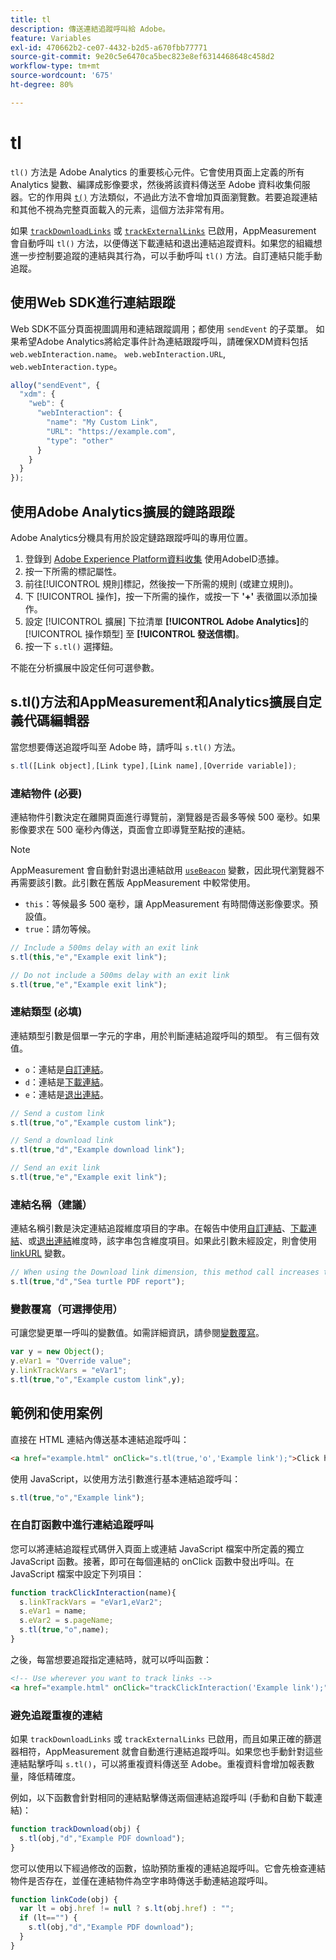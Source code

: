 ```yaml
---
title: tl
description: 傳送連結追蹤呼叫給 Adobe。
feature: Variables
exl-id: 470662b2-ce07-4432-b2d5-a670fbb77771
source-git-commit: 9e20c5e6470ca5bec823e8ef6314468648c458d2
workflow-type: tm+mt
source-wordcount: '675'
ht-degree: 80%

---
```


# tl

`tl()` 方法是 Adobe Analytics 的重要核心元件。它會使用頁面上定義的所有 Analytics 變數、編譯成影像要求，然後將該資料傳送至 Adobe 資料收集伺服器。它的作用與 [`t()`](t-method.md) 方法類似，不過此方法不會增加頁面瀏覽數。若要追蹤連結和其他不視為完整頁面載入的元素，這個方法非常有用。

如果 [`trackDownloadLinks`](../config-vars/trackdownloadlinks.md) 或 [`trackExternalLinks`](../config-vars/trackexternallinks.md) 已啟用，AppMeasurement 會自動呼叫 `tl()` 方法，以便傳送下載連結和退出連結追蹤資料。如果您的組織想進一步控制要追蹤的連結與其行為，可以手動呼叫 `tl()` 方法。自訂連結只能手動追蹤。

## 使用Web SDK進行連結跟蹤

Web SDK不區分頁面視圖調用和連結跟蹤調用；都使用 `sendEvent` 的子菜單。 如果希望Adobe Analytics將給定事件計為連結跟蹤呼叫，請確保XDM資料包括 `web.webInteraction.name`。 `web.webInteraction.URL`, `web.webInteraction.type`。

```js
alloy("sendEvent", {
  "xdm": {
    "web": {
      "webInteraction": {
        "name": "My Custom Link",
        "URL": "https://example.com",
        "type": "other"
      }
    }
  }
});
```

## 使用Adobe Analytics擴展的鏈路跟蹤

Adobe Analytics分機具有用於設定鏈路跟蹤呼叫的專用位置。

1. 登錄到 [Adobe Experience Platform資料收集](https://experience.adobe.com/data-collection) 使用AdobeID憑據。
1. 按一下所需的標記屬性。
1. 前往[!UICONTROL 規則]標記，然後按一下所需的規則 (或建立規則)。
1. 下 [!UICONTROL 操作]，按一下所需的操作，或按一下 **&#39;+&#39;** 表徵圖以添加操作。
1. 設定 [!UICONTROL 擴展] 下拉清單 **[!UICONTROL Adobe Analytics]**&#x200B;的 [!UICONTROL 操作類型] 至 **[!UICONTROL 發送信標]**。
1. 按一下 `s.tl()` 選擇鈕。

不能在分析擴展中設定任何可選參數。

## s.tl()方法和AppMeasurement和Analytics擴展自定義代碼編輯器

當您想要傳送追蹤呼叫至 Adobe 時，請呼叫 `s.tl()` 方法。

```js
s.tl([Link object],[Link type],[Link name],[Override variable]);
```

### 連結物件 (必要)

連結物件引數決定在離開頁面進行導覽前，瀏覽器是否最多等候 500 毫秒。如果影像要求在 500 毫秒內傳送，頁面會立即導覽至點按的連結。

>[!NOTE]
>
>AppMeasurement 會自動針對退出連結啟用 [`useBeacon`](../config-vars/usebeacon.md) 變數，因此現代瀏覽器不再需要該引數。此引數在舊版 AppMeasurement 中較常使用。

* `this`：等候最多 500 毫秒，讓 AppMeasurement 有時間傳送影像要求。預設值。
* `true`：請勿等候。

```JavaScript
// Include a 500ms delay with an exit link
s.tl(this,"e","Example exit link");

// Do not include a 500ms delay with an exit link
s.tl(true,"e","Example exit link");
```

### 連結類型 (必填)

連結類型引數是個單一字元的字串，用於判斷連結追蹤呼叫的類型。 有三個有效值。

* `o`：連結是[自訂連結](/help/components/dimensions/custom-link.md)。
* `d`：連結是[下載連結](/help/components/dimensions/download-link.md)。
* `e`：連結是[退出連結](/help/components/dimensions/exit-link.md)。

```js
// Send a custom link
s.tl(true,"o","Example custom link");

// Send a download link
s.tl(true,"d","Example download link");

// Send an exit link
s.tl(true,"e","Example exit link");
```

### 連結名稱（建議）

連結名稱引數是決定連結追蹤維度項目的字串。在報告中使用[自訂連結](/help/components/dimensions/custom-link.md)、[下載連結](/help/components/dimensions/download-link.md)、或[退出連結](/help/components/dimensions/exit-link.md)維度時，該字串包含維度項目。如果此引數未經設定，則會使用 [linkURL](../config-vars/linkurl.md) 變數。

```js
// When using the Download link dimension, this method call increases the occurrences metric for "Sea turtle PDF report" by 1.
s.tl(true,"d","Sea turtle PDF report");
```

### 變數覆寫（可選擇使用）

可讓您變更單一呼叫的變數值。如需詳細資訊，請參閱[變數覆寫](../../js/overrides.md)。

```js
var y = new Object();
y.eVar1 = "Override value";
y.linkTrackVars = "eVar1";
s.tl(true,"o","Example custom link",y);
```

## 範例和使用案例

直接在 HTML 連結內傳送基本連結追蹤呼叫：

```HTML
<a href="example.html" onClick="s.tl(true,'o','Example link');">Click here</a>
```

使用 JavaScript，以使用方法引數進行基本連結追蹤呼叫：

```JavaScript
s.tl(true,"o","Example link");
```

### 在自訂函數中進行連結追蹤呼叫

您可以將連結追蹤程式碼併入頁面上或連結 JavaScript 檔案中所定義的獨立 JavaScript 函數。接著，即可在每個連結的 onClick 函數中發出呼叫。在 JavaScript 檔案中設定下列項目：

```JavaScript
function trackClickInteraction(name){
  s.linkTrackVars = "eVar1,eVar2";
  s.eVar1 = name;
  s.eVar2 = s.pageName;
  s.tl(true,"o",name);
}
```

之後，每當想要追蹤指定連結時，就可以呼叫函數：

```HTML
<!-- Use wherever you want to track links -->
<a href="example.html" onClick="trackClickInteraction('Example link');">Click here</a>
```

### 避免追蹤重複的連結

如果 `trackDownloadLinks` 或 `trackExternalLinks` 已啟用，而且如果正確的篩選器相符，AppMeasurement 就會自動進行連結追蹤呼叫。如果您也手動針對這些連結點擊呼叫 `s.tl()`，可以將重複資料傳送至 Adobe。重複資料會增加報表數量，降低精確度。

例如，以下函數會針對相同的連結點擊傳送兩個連結追蹤呼叫 (手動和自動下載連結)：

```JavaScript
function trackDownload(obj) {
  s.tl(obj,"d","Example PDF download");
}
```

您可以使用以下經過修改的函數，協助預防重複的連結追蹤呼叫。它會先檢查連結物件是否存在，並僅在連結物件為空字串時傳送手動連結追蹤呼叫。

```JavaScript
function linkCode(obj) {
  var lt = obj.href != null ? s.lt(obj.href) : "";
  if (lt=="") {
    s.tl(obj,"d","Example PDF download");
  }
}
```
